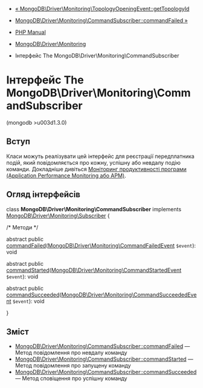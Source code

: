- [« MongoDB\Driver\Monitoring\TopologyOpeningEvent::getTopologyId](mongodb-driver-monitoring-topologyopeningevent.gettopologyid.md)
- [MongoDB\Driver\Monitoring\CommandSubscriber::commandFailed »](mongodb-driver-monitoring-commandsubscriber.commandfailed.md)

- [PHP Manual](index.md)
- [MongoDB\Driver\Monitoring](mongodb.monitoring.md)
- Інтерфейс The MongoDB\Driver\Monitoring\CommandSubscriber

# Інтерфейс The MongoDB\Driver\Monitoring\CommandSubscriber

(mongodb \>u003d1.3.0)

## Вступ

Класи можуть реалізувати цей інтерфейс для реєстрації передплатника
подій, який повідомляється про кожну, успішну або невдалу подію
команди. Докладніше дивіться [Моніторинг
продуктивності програми (Application Performance Monitoring або
APM)](mongodb.tutorial.apm.md).

## Огляд інтерфейсів

class **MongoDB\Driver\Monitoring\CommandSubscriber** implements
[MongoDB\Driver\Monitoring\Subscriber](class.mongodb-driver-monitoring-subscriber.md)
{

/\* Методи \*/

abstract public
[commandFailed](mongodb-driver-monitoring-commandsubscriber.commandfailed.md)([MongoDB\Driver\Monitoring\CommandFailedEvent](class.mongodb-driver-monitoring-commandfailedevent.md)
`$event`): void

abstract public
[commandStarted](mongodb-driver-monitoring-commandsubscriber.commandstarted.md)([MongoDB\Driver\Monitoring\CommandStartedEvent](class.mongodb-driver-monitoring-commandstartedevent.md)
`$event`): void

abstract public
[commandSucceeded](mongodb-driver-monitoring-commandsubscriber.commandsucceeded.md)([MongoDB\Driver\Monitoring\CommandSucceededEvent](class.mongodb-driver-monitoring-commandsucceededevent.md)
`$event`): void

}

## Зміст

- [MongoDB\Driver\Monitoring\CommandSubscriber::commandFailed](mongodb-driver-monitoring-commandsubscriber.commandfailed.md)
— Метод повідомлення про невдалу команду
- [MongoDB\Driver\Monitoring\CommandSubscriber::commandStarted](mongodb-driver-monitoring-commandsubscriber.commandstarted.md)
— Метод повідомлення про запущену команду
- [MongoDB\Driver\Monitoring\CommandSubscriber::commandSucceeded](mongodb-driver-monitoring-commandsubscriber.commandsucceeded.md)
— Метод сповіщення про успішну команду
